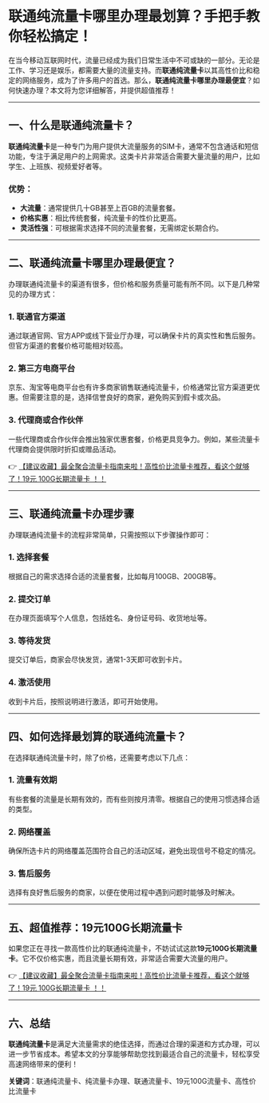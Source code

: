 # 联通纯流量卡哪里办理最划算？手把手教你轻松搞定！

在当今移动互联网时代，流量已经成为我们日常生活中不可或缺的一部分。无论是工作、学习还是娱乐，都需要大量的流量支持。而**联通纯流量卡**以其高性价比和稳定的网络服务，成为了许多用户的首选。那么，**联通纯流量卡哪里办理最便宜**？如何快速办理？本文将为您详细解答，并提供超值推荐！

---

## 一、什么是联通纯流量卡？

**联通纯流量卡**是一种专门为用户提供大流量服务的SIM卡，通常不包含通话和短信功能，专注于满足用户的上网需求。这类卡片非常适合需要大量流量的用户，比如学生、上班族、视频爱好者等。

### 优势：
- **大流量**：通常提供几十GB甚至上百GB的流量套餐。
- **价格实惠**：相比传统套餐，纯流量卡的性价比更高。
- **灵活性强**：可根据需求选择不同的流量套餐，无需绑定长期合约。

---

## 二、联通纯流量卡哪里办理最便宜？

办理联通纯流量卡的渠道有很多，但价格和服务质量可能有所不同。以下是几种常见的办理方式：

### 1. 联通官方渠道
通过联通官网、官方APP或线下营业厅办理，可以确保卡片的真实性和售后服务。但官方渠道的套餐价格可能相对较高。

### 2. 第三方电商平台
京东、淘宝等电商平台也有许多商家销售联通纯流量卡，价格通常比官方渠道更优惠。但需要注意的是，选择信誉良好的商家，避免购买到假卡或次品。

### 3. 代理商或合作伙伴
一些代理商或合作伙伴会推出独家优惠套餐，价格更具竞争力。例如，某些流量卡代理商会提供限时折扣或赠品活动。

👉 [【建议收藏】最全聚合流量卡指南来啦！高性价比流量卡推荐，看这个就够了！19元 100G长期流量卡 ！！](https://bit.ly/Liuliangka)

---

## 三、联通纯流量卡办理步骤

办理联通纯流量卡的流程非常简单，只需按照以下步骤操作即可：

### 1. 选择套餐
根据自己的需求选择合适的流量套餐，比如每月100GB、200GB等。

### 2. 提交订单
在办理页面填写个人信息，包括姓名、身份证号码、收货地址等。

### 3. 等待发货
提交订单后，商家会尽快发货，通常1-3天即可收到卡片。

### 4. 激活使用
收到卡片后，按照说明进行激活，即可开始使用。

---

## 四、如何选择最划算的联通纯流量卡？

在选择联通纯流量卡时，除了价格，还需要考虑以下几点：

### 1. 流量有效期
有些套餐的流量是长期有效的，而有些则按月清零。根据自己的使用习惯选择合适的类型。

### 2. 网络覆盖
确保所选卡片的网络覆盖范围符合自己的活动区域，避免出现信号不稳定的情况。

### 3. 售后服务
选择有良好售后服务的商家，以便在使用过程中遇到问题时能够及时解决。

---

## 五、超值推荐：19元100G长期流量卡

如果您正在寻找一款高性价比的联通纯流量卡，不妨试试这款**19元100G长期流量卡**。它不仅价格实惠，而且流量长期有效，非常适合需要大流量的用户。

👉 [【建议收藏】最全聚合流量卡指南来啦！高性价比流量卡推荐，看这个就够了！19元 100G长期流量卡 ！！](https://bit.ly/Liuliangka)

---

## 六、总结

**联通纯流量卡**是满足大流量需求的绝佳选择，而通过合理的渠道和方式办理，可以进一步节省成本。希望本文的分享能够帮助您找到最适合自己的流量卡，轻松享受高速网络带来的便利！

**关键词**：联通纯流量卡、纯流量卡办理、联通流量卡、19元100G流量卡、高性价比流量卡